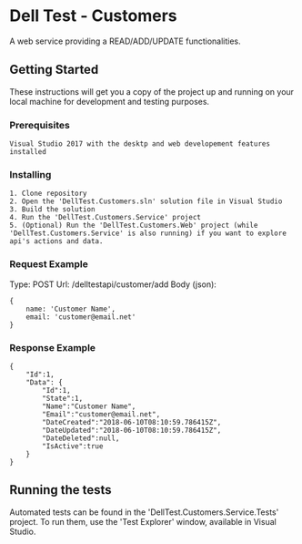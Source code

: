 # Dell Test - Customers

A web service providing a READ/ADD/UPDATE functionalities.

## Getting Started

These instructions will get you a copy of the project up and running on your local machine for development and testing purposes.

### Prerequisites

```
Visual Studio 2017 with the desktp and web developement features installed
```

### Installing

```
1. Clone repository
2. Open the 'DellTest.Customers.sln' solution file in Visual Studio
3. Build the solution
4. Run the 'DellTest.Customers.Service' project
5. (Optional) Run the 'DellTest.Customers.Web' project (while 'DellTest.Customers.Service' is also running) if you want to explore api's actions and data.
```

### Request Example
Type: POST
Url: /delltestapi/customer/add
Body (json):
```
{
    name: 'Customer Name',
    email: 'customer@email.net'
}
```

### Response Example
```
{
    "Id":1,
    "Data": {
        "Id":1,
        "State":1,
        "Name":"Customer Name",
        "Email":"customer@email.net",
        "DateCreated":"2018-06-10T08:10:59.786415Z",
        "DateUpdated":"2018-06-10T08:10:59.786415Z",
        "DateDeleted":null,
        "IsActive":true
    }
}
```

## Running the tests

Automated tests can be found in the 'DellTest.Customers.Service.Tests' project. To run them, use the 'Test Explorer' window, available in Visual Studio.
